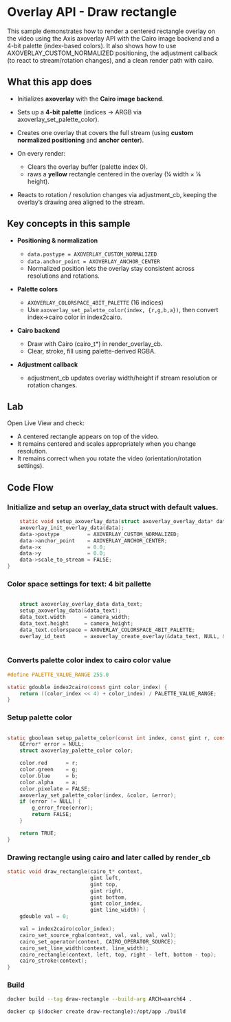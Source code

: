 # Overlay API - Draw rectangle

This sample demonstrates how to render a centered rectangle overlay on the video using the Axis axoverlay API with the Cairo image backend and a 4-bit palette (index-based colors). It also shows how to use AXOVERLAY_CUSTOM_NORMALIZED positioning, the adjustment callback (to react to stream/rotation changes), and a clean render path with cairo.

## What this app does

- Initializes **axoverlay** with the **Cairo image backend**.
- Sets up a **4-bit palette** (indices → ARGB via axoverlay_set_palette_color).
- Creates one overlay that covers the full stream (using **custom normalized positioning** and **anchor center**).

- On every render:

    - Clears the overlay buffer (palette index 0).
    - raws a **yellow** rectangle centered in the overlay (¼ width × ¼ height).

- Reacts to rotation / resolution changes via adjustment_cb, keeping the overlay’s drawing area aligned to the stream.

## Key concepts in this sample

- **Positioning & normalization**

    - `data.postype = AXOVERLAY_CUSTOM_NORMALIZED`
    - `data.anchor_point = AXOVERLAY_ANCHOR_CENTER`
    - Normalized position lets the overlay stay consistent across resolutions and rotations.

- **Palette colors**

    - `AXOVERLAY_COLORSPACE_4BIT_PALETTE` (16 indices)
    - Use `axoverlay_set_palette_color(index, {r,g,b,a})`, then convert index→cairo color in index2cairo.

- **Cairo backend**

    - Draw with Cairo (cairo_t*) in render_overlay_cb.
    - Clear, stroke, fill using palette-derived RGBA.

- **Adjustment callback**

    - adjustment_cb updates overlay width/height if stream resolution or rotation changes.

## Lab

Open Live View and check:

- A centered rectangle appears on top of the video.
- It remains centered and scales appropriately when you change resolution.
- It remains correct when you rotate the video (orientation/rotation settings).

## Code Flow

### Initialize and setup an overlay_data struct with default values.

```c
    static void setup_axoverlay_data(struct axoverlay_overlay_data* data) {
    axoverlay_init_overlay_data(data);
    data->postype         = AXOVERLAY_CUSTOM_NORMALIZED;
    data->anchor_point    = AXOVERLAY_ANCHOR_CENTER;
    data->x               = 0.0;
    data->y               = 0.0;
    data->scale_to_stream = FALSE;
}
```

### Color space settings for text: 4 bit pallette

```c

    struct axoverlay_overlay_data data_text;
    setup_axoverlay_data(&data_text);
    data_text.width      = camera_width;
    data_text.height     = camera_height;
    data_text.colorspace = AXOVERLAY_COLORSPACE_4BIT_PALETTE;
    overlay_id_text      = axoverlay_create_overlay(&data_text, NULL, &error_text);
    
```

### Converts palette color index to cairo color value

```c
#define PALETTE_VALUE_RANGE 255.0

static gdouble index2cairo(const gint color_index) {
    return ((color_index << 4) + color_index) / PALETTE_VALUE_RANGE;
}
```

### Setup palette color

```c

static gboolean setup_palette_color(const int index, const gint r, const gint g, const gint b, const gint a) {
    GError* error = NULL;
    struct axoverlay_palette_color color;

    color.red      = r;
    color.green    = g;
    color.blue     = b;
    color.alpha    = a;
    color.pixelate = FALSE;
    axoverlay_set_palette_color(index, &color, &error);
    if (error != NULL) {
        g_error_free(error);
        return FALSE;
    }

    return TRUE;
}

```

### Drawing rectangle using cairo and later called by render_cb

```c
static void draw_rectangle(cairo_t* context,
                           gint left,
                           gint top,
                           gint right,
                           gint bottom,
                           gint color_index,
                           gint line_width) {
    gdouble val = 0;

    val = index2cairo(color_index);
    cairo_set_source_rgba(context, val, val, val, val);
    cairo_set_operator(context, CAIRO_OPERATOR_SOURCE);
    cairo_set_line_width(context, line_width);
    cairo_rectangle(context, left, top, right - left, bottom - top);
    cairo_stroke(context);
}

```

### Build

```bash
docker build --tag draw-rectangle --build-arg ARCH=aarch64 .
```

```bash
docker cp $(docker create draw-rectangle):/opt/app ./build
```